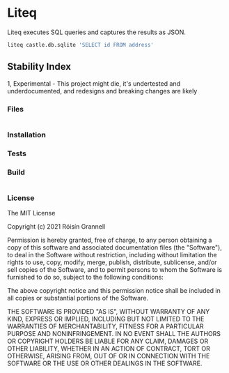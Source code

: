 
# Liteq

Liteq executes SQL queries and captures the results as JSON.

```sh
liteq castle.db.sqlite 'SELECT id FROM address'
```

## Stability Index

1, Experimental - This project might die, it's undertested and underdocumented, and redesigns and breaking changes are likely

### Files

```

```

### Installation

### Tests

### Build

```js

```

### License

The MIT License

Copyright (c) 2021 Róisín Grannell

Permission is hereby granted, free of charge, to any person obtaining a copy of this software and associated documentation files (the "Software"), to deal in the Software without restriction, including without limitation the rights to use, copy, modify, merge, publish, distribute, sublicense, and/or sell copies of the Software, and to permit persons to whom the Software is furnished to do so, subject to the following conditions:

The above copyright notice and this permission notice shall be included in all copies or substantial portions of the Software.

THE SOFTWARE IS PROVIDED "AS IS", WITHOUT WARRANTY OF ANY KIND, EXPRESS OR IMPLIED, INCLUDING BUT NOT LIMITED TO THE WARRANTIES OF MERCHANTABILITY, FITNESS FOR A PARTICULAR PURPOSE AND NONINFRINGEMENT. IN NO EVENT SHALL THE AUTHORS OR COPYRIGHT HOLDERS BE LIABLE FOR ANY CLAIM, DAMAGES OR OTHER LIABILITY, WHETHER IN AN ACTION OF CONTRACT, TORT OR OTHERWISE, ARISING FROM, OUT OF OR IN CONNECTION WITH THE SOFTWARE OR THE USE OR OTHER DEALINGS IN THE SOFTWARE.

